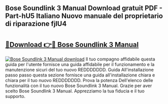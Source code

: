 ## Bose Soundlink 3 Manual Download gratuit PDF - Part-hU5 Italiano Nuovo manuale del proprietario di riparazione fjlU4

# <h2><a href="http://dfg0l0.blite.top/?on=Bose+Soundlink+3+Manual">🔗Download 👉🔴 Bose Soundlink 3 Manual</a></h2>

[![Bose Soundlink 3 Manual download](https://i.imgur.com/lujVjoI.png)](http://dfg0l0.blite.top/?on=Bose+Soundlink+3+Manual)
Il tuo compagno affidabile questa guida per l'utente fornisce una guida affidabile per il funzionamento e la manutenzione sicuri del tuo nuovo REDDDDDDD. Guida All'installazione passo passo questa sezione fornisce una guida all'installazione chiara e chiara per il tuo nuovo REDDDDDDD. Prova la potenza Dell'elenco delle funzionalità con il tuo nuovo Bose Soundlink 3 Manual. Grazie per aver scelto Bose Soundlink 3 Manual. Apprezziamo la tua fiducia e il tuo supporto.
